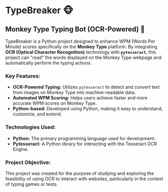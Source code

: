 # TypeBreaker 🐵

## Monkey Type Typing Bot (OCR-Powered) 🤖

TypeBreaker is a Python project designed to enhance WPM (Words Per Minute) scores specifically on the **Monkey Type** platform. By integrating **OCR (Optical Character Recognition)** technology with **`pytesseract`**, this project can "read" the words displayed on the Monkey Type webpage and automatically perform the typing actions.

### Key Features:

* **OCR-Powered Typing:** Utilizes `pytesseract` to detect and convert text from images on Monkey Type into machine-readable data.
* **Automated WPM Scoring:** Helps users achieve faster and more accurate WPM scores on Monkey Type.
* **Python-based:** Developed using Python, making it easy to understand, customize, and extend.

### Technologies Used:

* **Python:** The primary programming language used for development.
* **Pytesseract:** A Python library for interacting with the Tesseract OCR Engine.

### Project Objective:

This project was created for the purpose of studying and exploring the feasibility of using OCR to interact with websites, particularly in the context of typing games or tests.

